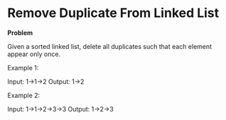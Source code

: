 # Remove Duplicate From Linked List

**Problem**

Given a sorted linked list, delete all duplicates such that each element appear only once.

Example 1:

Input: 1->1->2
Output: 1->2

Example 2:

Input: 1->1->2->3->3
Output: 1->2->3




